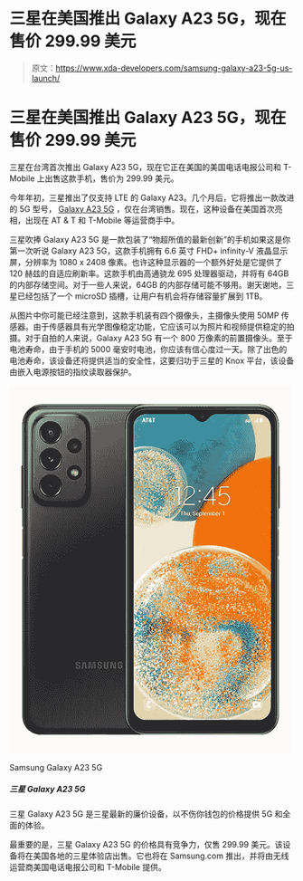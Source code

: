 # 三星在美国推出 Galaxy A23 5G，现在售价 299.99 美元

> 原文：<https://www.xda-developers.com/samsung-galaxy-a23-5g-us-launch/>

# 三星在美国推出 Galaxy A23 5G，现在售价 299.99 美元

三星在台湾首次推出 Galaxy A23 5G，现在它正在美国的美国电话电报公司和 T-Mobile 上出售这款手机，售价为 299.99 美元。

今年年初，三星推出了仅支持 LTE 的 Galaxy A23。几个月后，它将推出一款改进的 5G 型号， [Galaxy A23 5G](https://www.xda-developers.com/samsung-galaxy-a23-5g-reveal/) ，仅在台湾销售。现在，这种设备在美国首次亮相，出现在 AT & T 和 T-Mobile 等运营商手中。

三星吹捧 Galaxy A23 5G 是一款包装了“物超所值的最新创新”的手机如果这是你第一次听说 Galaxy A23 5G，这款手机拥有 6.6 英寸 FHD+ infinity-V 液晶显示屏，分辨率为 1080 x 2408 像素。也许这种显示器的一个额外好处是它提供了 120 赫兹的自适应刷新率。这款手机由高通骁龙 695 处理器驱动，并将有 64GB 的内部存储空间。对于一些人来说，64GB 的内部存储可能不够用。谢天谢地，三星已经包括了一个 microSD 插槽，让用户有机会将存储容量扩展到 1TB。

从图片中你可能已经注意到，这款手机装有四个摄像头，主摄像头使用 50MP 传感器。由于传感器具有光学图像稳定功能，它应该可以为照片和视频提供稳定的拍摄。对于自拍的人来说，Galaxy A23 5G 有一个 800 万像素的前置摄像头。至于电池寿命，由于手机的 5000 毫安时电池，你应该有信心度过一天。除了出色的电池寿命，该设备还将提供适当的安全性，这要归功于三星的 Knox 平台，该设备由嵌入电源按钮的指纹读取器保护。

 <picture>![The Samsung Galaxy A23 5G is the latest budget device from Samsung, offering 5G and a well rounded experience at a price that doesn't hurt your wallet.](img/8b9d947647fe402734a06ed278303738.png)</picture> 

Samsung Galaxy A23 5G

##### 三星 Galaxy A23 5G

三星 Galaxy A23 5G 是三星最新的廉价设备，以不伤你钱包的价格提供 5G 和全面的体验。

最重要的是，三星 Galaxy A23 5G 的价格具有竞争力，仅售 299.99 美元。该设备将在美国各地的三星体验店出售。它也将在 Samsung.com 推出，并将由无线运营商美国电话电报公司和 T-Mobile 提供。